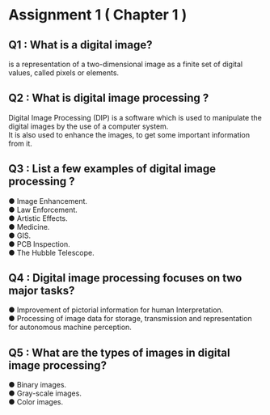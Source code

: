 # Assignment 1 ( Chapter 1 )
## Q1 : What is a digital image?
is a representation of a two-dimensional image as a finite set of digital values, called pixels or elements.
## Q2 : What is digital image processing ?
Digital Image Processing (DIP) is a software which is used to manipulate the digital images by the use of a computer system. \
It is also used to enhance the images, to get some important
information from it.
## Q3 : List a few examples of digital image processing ?
● Image Enhancement. \
● Law Enforcement. \
● Artistic Effects. \
● Medicine. \
● GIS. \
● PCB Inspection. \
● The Hubble Telescope. 
## Q4 : Digital image processing focuses on two major tasks?
● Improvement of pictorial information for human Interpretation. \
● Processing of image data for storage, transmission and representation for autonomous machine perception.
## Q5 : What are the types of images in digital image processing?
● Binary images. \
● Gray-scale images. \
● Color images.
